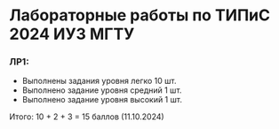 # Лабораторные работы по ТИПиС 2024 ИУ3 МГТУ
### ЛР1:

- Выполнены задания уровня легко 10 шт.
- Выполнено задание уровня средний 1 шт.
- Выполнено задание уровня высокий 1 шт.

Итого: 10 + 2 + 3 = 15 баллов (11.10.2024)

